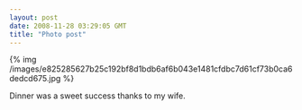 ```yaml
---
layout: post
date: 2008-11-28 03:29:05 GMT
title: "Photo post"
---
```

{% img /images/e825285627b25c192bf8d1bdb6af6b043e1481cfdbc7d61cf73b0ca6dedcd675.jpg %}

Dinner was a sweet success thanks to my wife.